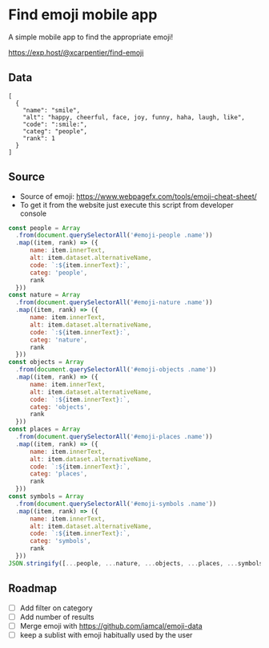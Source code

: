 # Find emoji mobile app
A simple mobile app to find the appropriate emoji!

https://exp.host/@xcarpentier/find-emoji

## Data
```
[
  {
    "name": "smile",
    "alt": "happy, cheerful, face, joy, funny, haha, laugh, like",
    "code": ":smile:",
    "categ": "people",
    "rank": 1
  }
]
```

## Source
* Source of emoji: https://www.webpagefx.com/tools/emoji-cheat-sheet/
* To get it from the website just execute this script from developer console
```javascript
const people = Array
  .from(document.querySelectorAll('#emoji-people .name'))
  .map((item, rank) => ({
      name: item.innerText,
      alt: item.dataset.alternativeName,
      code: `:${item.innerText}:`,
      categ: 'people',
      rank
  }))
const nature = Array
  .from(document.querySelectorAll('#emoji-nature .name'))
  .map((item, rank) => ({
      name: item.innerText,
      alt: item.dataset.alternativeName,
      code: `:${item.innerText}:`,
      categ: 'nature',
      rank
  }))
const objects = Array
  .from(document.querySelectorAll('#emoji-objects .name'))
  .map((item, rank) => ({
      name: item.innerText,
      alt: item.dataset.alternativeName,
      code: `:${item.innerText}:`,
      categ: 'objects',
      rank
  }))
const places = Array
  .from(document.querySelectorAll('#emoji-places .name'))
  .map((item, rank) => ({
      name: item.innerText,
      alt: item.dataset.alternativeName,
      code: `:${item.innerText}:`,
      categ: 'places',
      rank
  }))
const symbols = Array
  .from(document.querySelectorAll('#emoji-symbols .name'))
  .map((item, rank) => ({
      name: item.innerText,
      alt: item.dataset.alternativeName,
      code: `:${item.innerText}:`,
      categ: 'symbols',
      rank
  }))
JSON.stringify([...people, ...nature, ...objects, ...places, ...symbols], null, 2)
```

## Roadmap
* [ ] Add filter on category
* [ ] Add number of results
* [ ] Merge emoji with https://github.com/iamcal/emoji-data
* [ ] keep a sublist with emoji habitually used by the user
